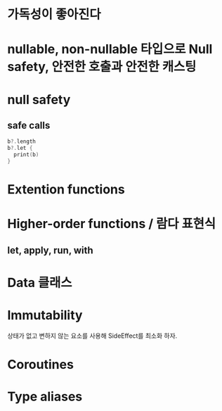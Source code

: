 # 가독성이 좋아진다
# nullable, non-nullable 타입으로 Null safety, 안전한 호출과 안전한 캐스팅
# null safety
## safe calls
```kotlin
b?.length
b?.let {
  print(b)
}
```
# Extention functions
# Higher-order functions / 람다 표현식
## let, apply, run, with
# Data 클래스
# Immutability
상태가 없고 변하지 않는 요소를 사용해 SideEffect를 최소화 하자.
# Coroutines
# Type aliases
